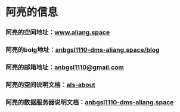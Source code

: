 # 阿亮的信息
### 阿亮的空间地址：www.aliang.space
### 阿亮的bolg地址：[anbgsl1110-dms-aliang.space/blog](http://www.anbgsl1110-dms-aliang.space/anbgsl1110.github.io/blog/blog1.html)
### 阿亮的邮箱地址：anbgsl1110@gmail.com
### 阿亮的空间说明文档：[als-about](https://github.com/anbgsl1110/anbgsl1110.github.io/tree/master/als-about.org)
### 阿亮的数据服务器说明文档：[anbgsl1110-dms-aliang.space](https://github.com/anbgsl1110/anbgsl1110.github.io/tree/master/anbgsl1110-dms-aliang.space.org)
